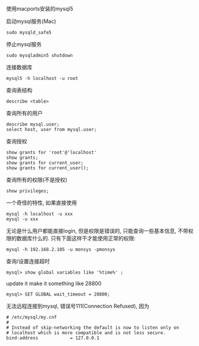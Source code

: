 
使用macports安装的mysql5

启动mysql服务(Mac)

    sudo mysqld_safe5

停止mysql服务

    sudo mysqladmin5 shutdown

连接数据库

    mysql5 -h localhost -u root

查询表结构

    describe <table>

查询所有的用户

    describe mysql.user;
    select host, user from mysql.user;

查询授权

    show grants for 'root'@'localhost'
    show grants;
    show grants for current_user;
    show grants for current_user();

查询所有的权限(不是授权)

    show privileges;

一个奇怪的特性, 如果直接使用

    mysql -h localhost -u xxx
    mysql -u xxx

无论是什么用户都能直接login, 但是权限是错误的, 只能查询一些基本信息, 不带权限的数据库什么的. 只有下面这样干才能使用正常的权限:

    mysql -h 192.168.2.105 -u monsys -pmonsys

查询/设置连接超时

    mysql> show global variables like '%time%' ;

update it make it something like 28800

    mysql> SET GLOBAL wait_timeout = 28800;


无法远程连接到mysql, 错误号111(Connection Refused), 因为

    # /etc/mysql/my.cnf
    #
    # Instead of skip-networking the default is now to listen only on
    # localhost which is more compatible and is not less secure.
    bind-address            = 127.0.0.1


